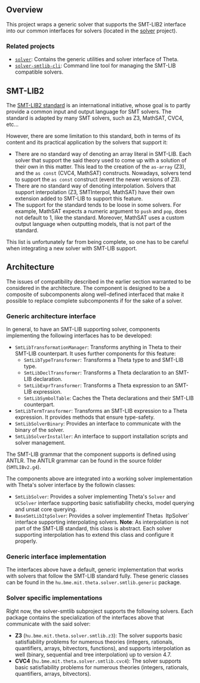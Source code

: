 ## Overview

This project wraps a generic solver that supports the SMT-LIB2 interface into our common interfaces for solvers (located in the [solver](..) project).

### Related projects

* [`solver`](../solver/README.md): Contains the generic utilities and solver interface of Theta.
* [`solver-smtlib-cli`](../solver-smtlib-cli/README.md): Command line tool for managing the SMT-LIB compatible solvers.

## SMT-LIB2

The [SMT-LIB2 standard](http://smtlib.cs.uiowa.edu/) is an international initiative, whose goal is to partly provide a common input and output language for SMT solvers. The standard is adapted by many SMT solvers, such as Z3, MathSAT, CVC4, etc...

However, there are some limitation to this standard, both in terms of its content and its practical application by the solvers that support it:

- There are no standard way of denoting an array literal in SMT-LIB. Each solver that support the said theory used to come up with a solution of their own in this matter. This lead to the creation of the `as-array` (Z3), and the `as const` (CVC4, MathSAT) constructs. Nowadays, solvers tend to support the `as const` construct (event the newer versions of Z3).
- There are no standard way of denoting interpolation. Solvers that support interpolation (Z3, SMTInterpol, MathSAT) have their own extension added to SMT-LIB to support this feature.
- The support for the standard tends to be loose in some solvers. For example, MathSAT expects a numeric argument to `push` and `pop`, does not default to 1, like the standard. Moreover, MathSAT uses a custom output language when outputting models, that is not part of the standard. 

This list is unfortunately far from being complete, so one has to be careful when integrating a new solver with SMT-LIB support.

## Architecture

The issues of compatibility described in the earlier section warranted to be considered in the architecture. The component is designed to be a composite of subcomponents along well-defined interfaced that make it possible to replace complete subcomponents if for the sake of a solver.

### Generic architecture interface

In general, to have an SMT-LIB supporting solver, components implementing the following interfaces has to be developed:

- `SmtLibTransformationManager`: Transforms anything in Theta to their SMT-LIB counterpart. It uses further components for this feature:
    - `SmtLibTypeTransformer`: Transforms a Theta type to and SMT-LIB type.
    - `SmtLibDeclTransformer`: Transforms a Theta declaration to an SMT-LIB declaration.
    - `SmtLibExprTransformer`: Transforms a Theta expression to an SMT-LIB expression.
    - `SmtLibSymbolTable`: Caches the Theta declarations and their SMT-LIB counterpart.
- `SmtLibTermTransformer`: Transforms an SMT-LIB expression to a Theta expression. It provides methods that ensure type-safety.
- `SmtLibSolverBinary`: Provides an interface to communicate with the binary of the solver.
- `SmtLibSolverInstaller`: An interface to support installation scripts and solver management.

The SMT-LIB grammar that the component supports is defined using ANTLR. The ANTLR grammar can be found in the source folder (`SMTLIBv2.g4`).

The components above are integrated into a working solver implementation with Theta's solver interface by the followin classes:
- `SmtLibSolver`: Provides a solver implementing Theta's `Solver` and `UCSolver` interface supporting basic satisfiability checks, model querying and unsat core querying.
- `BaseSmtLibItpSolver`: Provides a solver implementinf Theta`s `ItpSolver` interface supporting interpolating solvers. **Note**: As interpolation is not part of the SMT-LIB standard, this class is abstract. Each solver supporting interpolation has to extend this class and configure it properly.

### Generic interface implementation

The interfaces above have a default, generic implementation that works with solvers that follow the SMT-LIB standard fully. These generic classes can be found in the `hu.bme.mit.theta.solver.smtlib.generic` package.

### Solver specific implementations

Right now, the solver-smtlib subproject supports the following solvers. Each package contains the specialization of the interfaces above that communicate with the said solver:

- **Z3** (`hu.bme.mit.theta.solver.smtlib.z3`): The solver supports basic satisfiability problems for numerous theories (integers, rationals, quantifiers, arrays, bitvectors, functions), and supports interpolation as well (binary, sequential and tree interpolation) up to version 4.7.
- **CVC4** (`hu.bme.mit.theta.solver.smtlib.cvc4`): The solver supports basic satisfiability problems for numerous theories (integers, rationals, quantifiers, arrays, bitvectors).